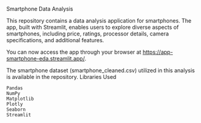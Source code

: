 Smartphone Data Analysis

This repository contains a data analysis application for smartphones. The app, built with Streamlit, enables users to explore diverse aspects of smartphones, including price, ratings, processor details, camera specifications, and additional features.

You can now access the app through your browser at https://app-smartphone-eda.streamlit.app/.

The smartphone dataset (smartphone_cleaned.csv) utilized in this analysis is available in the repository.
Libraries Used
    
    Pandas
    NumPy
    Matplotlib
    Plotly
    Seaborn
    Streamlit
